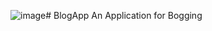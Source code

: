 ![image](https://github.com/Hashmatcheema/BlogApp/assets/91246851/44703cbb-9a93-4b2a-9171-f3359071ed18)# BlogApp
An Application for Bogging
